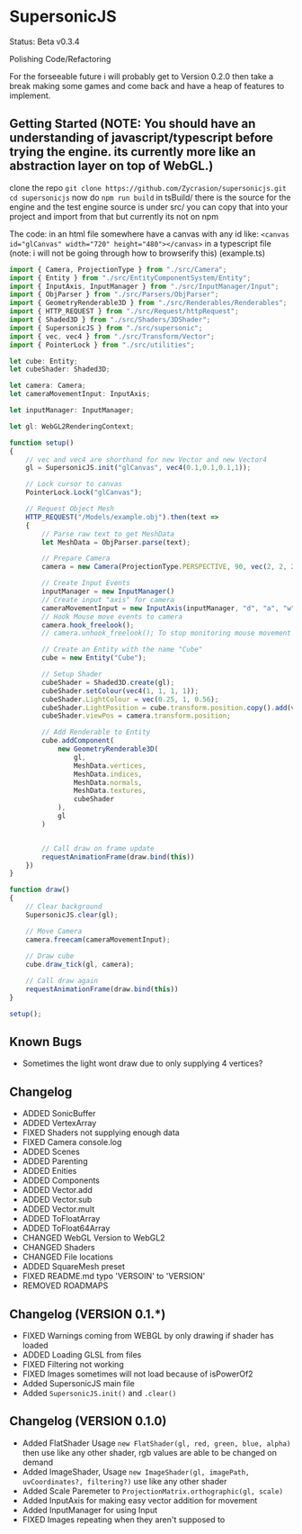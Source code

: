 # SupersonicJS
Status: Beta v0.3.4

Polishing Code/Refactoring

For the forseeable future i will probably get to Version 0.2.0 then take a break making some games and come back and have a heap of features to implement.

## Getting Started (NOTE: You should have an understanding of javascript/typescript before trying the engine. its currently more like an abstraction layer on top of WebGL.)
clone the repo 
`git clone https://github.com/Zycrasion/supersonicjs.git`
`cd supersonicjs`
now do
`npm run build`
in tsBuild/ there is the source for the engine and the test
engine source is under src/
you can copy that into your project and import from that
but currently its not on npm

The code:
in an html file somewhere have a canvas with any id like:
`<canvas id="glCanvas" width="720" height="480"></canvas>`
in a typescript file (note: i will not be going through how to browserify this)
(example.ts)
```ts
import { Camera, ProjectionType } from "./src/Camera";
import { Entity } from "./src/EntityComponentSystem/Entity";
import { InputAxis, InputManager } from "./src/InputManager/Input";
import { ObjParser } from "./src/Parsers/ObjParser";
import { GeometryRenderable3D } from "./src/Renderables/Renderables";
import { HTTP_REQUEST } from "./src/Request/httpRequest";
import { Shaded3D } from "./src/Shaders/3DShader";
import { SupersonicJS } from "./src/supersonic";
import { vec, vec4 } from "./src/Transform/Vector";
import { PointerLock } from "./src/utilities";

let cube: Entity;
let cubeShader: Shaded3D;

let camera: Camera;
let cameraMovementInput: InputAxis;

let inputManager: InputManager;

let gl: WebGL2RenderingContext;

function setup()
{
    // vec and vec4 are shorthand for new Vector and new Vector4
    gl = SupersonicJS.init("glCanvas", vec4(0.1,0.1,0.1,1));

    // Lock cursor to canvas
    PointerLock.Lock("glCanvas");

    // Request Object Mesh
    HTTP_REQUEST("/Models/example.obj").then(text =>
    {
        // Parse raw text to get MeshData
        let MeshData = ObjParser.parse(text);

        // Prepare Camera
        camera = new Camera(ProjectionType.PERSPECTIVE, 90, vec(2, 2, 2));

        // Create Input Events
        inputManager = new InputManager()
        // Create input "axis" for camera
        cameraMovementInput = new InputAxis(inputManager, "d", "a", "w", "s");
        // Hook Mouse move events to camera
        camera.hook_freelook();
        // camera.unhook_freelook(); To stop monitoring mouse movement

        // Create an Entity with the name "Cube"
        cube = new Entity("Cube");

        // Setup Shader
        cubeShader = Shaded3D.create(gl);
        cubeShader.setColour(vec4(1, 1, 1, 1));
        cubeShader.LightColour = vec(0.25, 1, 0.56);
        cubeShader.LightPosition = cube.transform.position.copy().add(vec(0, 0, 1));
        cubeShader.viewPos = camera.transform.position;

        // Add Renderable to Entity
        cube.addComponent(
            new GeometryRenderable3D(
                gl,
                MeshData.vertices,
                MeshData.indices,
                MeshData.normals,
                MeshData.textures,
                cubeShader
            ),
            gl
        )


        // Call draw on frame update
        requestAnimationFrame(draw.bind(this))
    })
}

function draw()
{
    // Clear background
    SupersonicJS.clear(gl);

    // Move Camera
    camera.freecam(cameraMovementInput);
    
    // Draw cube
    cube.draw_tick(gl, camera);

    // Call draw again
    requestAnimationFrame(draw.bind(this))
}

setup();
```

## Known Bugs
- Sometimes the light wont draw due to only supplying 4 vertices?


## Changelog
- ADDED SonicBuffer
- ADDED VertexArray
- FIXED Shaders not supplying enough data
- FIXED Camera console.log
- ADDED Scenes
- ADDED Parenting
- ADDED Enities
- ADDED Components
- ADDED Vector.add
- ADDED Vector.sub
- ADDED Vector.mult
- ADDED ToFloatArray
- ADDED ToFloat64Array
- CHANGED WebGL Version to WebGL2
- CHANGED Shaders
- CHANGED File locations
- ADDED SquareMesh preset
- FIXED README.md typo 'VERSOIN' to 'VERSION' 
- REMOVED ROADMAPS

## Changelog (VERSION 0.1.*)
- FIXED Warnings coming from WEBGL by only drawing if shader has loaded
- ADDED Loading GLSL from files
- FIXED Filtering not working
- FIXED Images sometimes will not load because of isPowerOf2
- Added SupersonicJS main file
- Added `SupersonicJS.init()` and `.clear()`

## Changelog (VERSION 0.1.0)
- Added FlatShader Usage `new FlatShader(gl, red, green, blue, alpha)` then use like any other shader, rgb values are able to be changed on demand
- Added ImageShader, Usage `new ImageShader(gl, imagePath, uvCoordinates?, filtering?)` use like any other shader
- Added Scale Paremeter to `ProjectionMatrix.orthographic(gl, scale)`
- Added InputAxis for making easy vector addition for movement
- Added InputManager for using Input
- FIXED Images repeating when they aren't supposed to